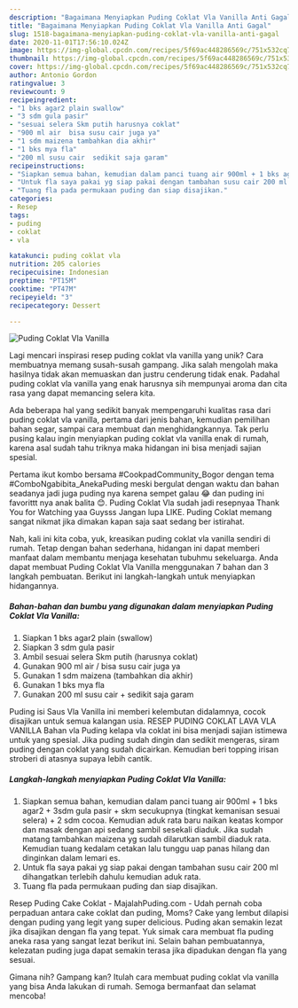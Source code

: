 ```yaml
---
description: "Bagaimana Menyiapkan Puding Coklat Vla Vanilla Anti Gagal"
title: "Bagaimana Menyiapkan Puding Coklat Vla Vanilla Anti Gagal"
slug: 1518-bagaimana-menyiapkan-puding-coklat-vla-vanilla-anti-gagal
date: 2020-11-01T17:56:10.024Z
image: https://img-global.cpcdn.com/recipes/5f69ac448286569c/751x532cq70/puding-coklat-vla-vanilla-foto-resep-utama.jpg
thumbnail: https://img-global.cpcdn.com/recipes/5f69ac448286569c/751x532cq70/puding-coklat-vla-vanilla-foto-resep-utama.jpg
cover: https://img-global.cpcdn.com/recipes/5f69ac448286569c/751x532cq70/puding-coklat-vla-vanilla-foto-resep-utama.jpg
author: Antonio Gordon
ratingvalue: 3
reviewcount: 9
recipeingredient:
- "1 bks agar2 plain swallow"
- "3 sdm gula pasir"
- "sesuai selera Skm putih harusnya coklat"
- "900 ml air  bisa susu cair juga ya"
- "1 sdm maizena tambahkan dia akhir"
- "1 bks mya fla"
- "200 ml susu cair  sedikit saja garam"
recipeinstructions:
- "Siapkan semua bahan, kemudian dalam panci tuang air 900ml + 1 bks agar2 + 3sdm gula pasir + skm secukupnya (tingkat kemanisan sesuai selera) + 2 sdm cocoa. Kemudian aduk rata baru naikan keatas kompor dan masak dengan api sedang sambil sesekali diaduk. Jika sudah matang tambahkan maizena yg sudah dilarutkan sambil diaduk rata. Kemudian tuang kedalam cetakan lalu tunggu uap panas hilang dan dinginkan dalam lemari es."
- "Untuk fla saya pakai yg siap pakai dengan tambahan susu cair 200 ml dihangatkan terlebih dahulu kemudian aduk rata."
- "Tuang fla pada permukaan puding dan siap disajikan."
categories:
- Resep
tags:
- puding
- coklat
- vla

katakunci: puding coklat vla 
nutrition: 205 calories
recipecuisine: Indonesian
preptime: "PT15M"
cooktime: "PT47M"
recipeyield: "3"
recipecategory: Dessert

---
```



![Puding Coklat Vla Vanilla](https://img-global.cpcdn.com/recipes/5f69ac448286569c/751x532cq70/puding-coklat-vla-vanilla-foto-resep-utama.jpg)

Lagi mencari inspirasi resep puding coklat vla vanilla yang unik? Cara membuatnya memang susah-susah gampang. Jika salah mengolah maka hasilnya tidak akan memuaskan dan justru cenderung tidak enak. Padahal puding coklat vla vanilla yang enak harusnya sih mempunyai aroma dan cita rasa yang dapat memancing selera kita.

Ada beberapa hal yang sedikit banyak mempengaruhi kualitas rasa dari puding coklat vla vanilla, pertama dari jenis bahan, kemudian pemilihan bahan segar, sampai cara membuat dan menghidangkannya. Tak perlu pusing kalau ingin menyiapkan puding coklat vla vanilla enak di rumah, karena asal sudah tahu triknya maka hidangan ini bisa menjadi sajian spesial.

Pertama ikut kombo bersama #CookpadCommunity_Bogor dengan tema #ComboNgabibita_AnekaPuding meski bergulat dengan waktu dan bahan seadanya jadi juga puding nya karena sempet galau 😂 dan puding ini favorittt nya anak balita 😊. Puding Coklat Vla sudah jadi resepnyaa Thank You for Watching yaa Guysss Jangan lupa LIKE. Puding Coklat memang sangat nikmat jika dimakan kapan saja saat sedang ber istirahat.


Nah, kali ini kita coba, yuk, kreasikan puding coklat vla vanilla sendiri di rumah. Tetap dengan bahan sederhana, hidangan ini dapat memberi manfaat dalam membantu menjaga kesehatan tubuhmu sekeluarga. Anda dapat membuat Puding Coklat Vla Vanilla menggunakan 7 bahan dan 3 langkah pembuatan. Berikut ini langkah-langkah untuk menyiapkan hidangannya.

<!--inarticleads1-->

##### Bahan-bahan dan bumbu yang digunakan dalam menyiapkan Puding Coklat Vla Vanilla:

1. Siapkan 1 bks agar2 plain (swallow)
1. Siapkan 3 sdm gula pasir
1. Ambil sesuai selera Skm putih (harusnya coklat)
1. Gunakan 900 ml air / bisa susu cair juga ya
1. Gunakan 1 sdm maizena (tambahkan dia akhir)
1. Gunakan 1 bks mya fla
1. Gunakan 200 ml susu cair + sedikit saja garam


Puding isi Saus Vla Vanilla ini memberi kelembutan didalamnya, cocok disajikan untuk semua kalangan usia. RESEP PUDING COKLAT LAVA VLA VANILLA Bahan vla Puding kelapa vla coklat ini bisa menjadi sajian istimewa untuk yang spesial. Jika puding sudah dingin dan sedikit mengeras, siram puding dengan coklat yang sudah dicairkan. Kemudian beri topping irisan stroberi di atasnya supaya lebih cantik. 

<!--inarticleads2-->

##### Langkah-langkah menyiapkan Puding Coklat Vla Vanilla:

1. Siapkan semua bahan, kemudian dalam panci tuang air 900ml + 1 bks agar2 + 3sdm gula pasir + skm secukupnya (tingkat kemanisan sesuai selera) + 2 sdm cocoa. Kemudian aduk rata baru naikan keatas kompor dan masak dengan api sedang sambil sesekali diaduk. Jika sudah matang tambahkan maizena yg sudah dilarutkan sambil diaduk rata. Kemudian tuang kedalam cetakan lalu tunggu uap panas hilang dan dinginkan dalam lemari es.
1. Untuk fla saya pakai yg siap pakai dengan tambahan susu cair 200 ml dihangatkan terlebih dahulu kemudian aduk rata.
1. Tuang fla pada permukaan puding dan siap disajikan.


Resep Puding Cake Coklat - MajalahPuding.com - Udah pernah coba perpaduan antara cake coklat dan puding, Moms? Cake yang lembut dilapisi dengan puding yang legit yang super delicious. Puding akan semakin lezat jika disajikan dengan fla yang tepat. Yuk simak cara membuat fla puding aneka rasa yang sangat lezat berikut ini. Selain bahan pembuatannya, kelezatan puding juga dapat semakin terasa jika dipadukan dengan fla yang sesuai. 

Gimana nih? Gampang kan? Itulah cara membuat puding coklat vla vanilla yang bisa Anda lakukan di rumah. Semoga bermanfaat dan selamat mencoba!

